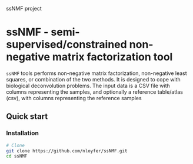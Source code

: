 ssNMF project
# ssNMF - semi-supervised/constrained non-negative matrix factorization tool
`ssNMF` tools performs non-negative matrix factorization, non-negative least squares,
or combination of the two methods. It is designed to cope with biological deconvolution problems.
The input data is a CSV file with columns representing the samples, and optionally 
a reference table/atlas (csv), with columns representing the reference samples

## Quick start
### Installation

```bash
# Clone
git clone https://github.com/nloyfer/ssNMF.git
cd ssNMF
```

<!--### Usage examples-->
<!--Now you can generate `pat.gz` and `beta` files out of `bam` files:-->
<!--```bash-->
<!--wgbstools bam2pat Sigmoid_Colon_STL003.bam-->
<!--# output:-->
<!--# Sigmoid_Colon_STL003.pat.gz-->
<!--# Sigmoid_Colon_STL003.beta-->
<!--```-->

<!--It converts data from standard formats (e.g., bam, bed) into tailored compact yet useful and intuitive formats ([pat](docs/pat_format.md), [beta](docs/beta_format.md)).-->
<!--These can be visualized in terminal, or analyzed in different ways - subsample, merge, slice, mix, segment and more.-->
